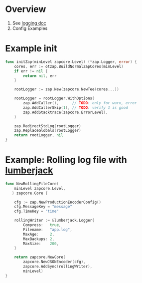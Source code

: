 # Overview
1. See [logging doc](./logging.md)
1. Config Examples


# Example init
```go
func initZap(minLevel zapcore.Level) (*zap.Logger, error) {
	cores, err := otzap.BuildNormalZapCores(minLevel)
	if err != nil {
		return nil, err
	}

	rootLogger := zap.New(zapcore.NewTee(cores...))

	rootLogger = rootLogger.WithOptions(
		zap.AddCaller(),      // TODO: only for warn, error
		zap.AddCallerSkip(1), // TODO: verify 1 is good
		zap.AddStacktrace(zapcore.ErrorLevel),
	)

	zap.RedirectStdLog(rootLogger)
	zap.ReplaceGlobals(rootLogger)
	return rootLogger, nil
}
```


# Example: Rolling log file with [lumberjack](https://github.com/natefinch/lumberjack/tree/v2.1)
```go
func NewRollingFileCore(
   	minLevel zapcore.Level,
   ) zapcore.Core {

   	cfg := zap.NewProductionEncoderConfig()
   	cfg.MessageKey = "message"
   	cfg.TimeKey = "time"

   	rollingWriter := &lumberjack.Logger{
   		Compress:   true,
   		Filename:   "app.log",
   		MaxAge:     2,
   		MaxBackups: 2,
   		MaxSize:    200,
   	}

   	return zapcore.NewCore(
   		zapcore.NewJSONEncoder(cfg),
   		zapcore.AddSync(rollingWriter),
   		minLevel)
}
```
